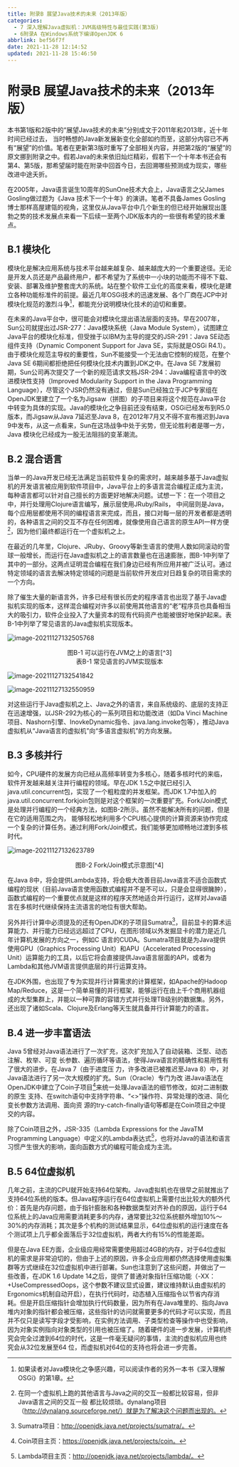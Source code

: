 ```yaml
---
title: 附录B 展望Java技术的未来（2013年版）
categories: 
  - 7 深入理解Java虛拟机：JVM高级特性与最佳实践(第3版)
  - 6附录A 在Windows系统下编译OpenJDK 6
abbrlink: bef56f7f
date: 2021-11-28 12:14:52
updated: 2021-11-28 15:46:50
---
```

# 附录B 展望Java技术的未来（2013年版）
本书第1版和2版中的“展望Java技术的未来”分别成文于2011年和2013年，近十年时间已经过去， 当时畅想的Java新发展新变化全部如约而至，这部分内容已不再有“展望”的价值。笔者在更新第3版时重写了全部相关内容，并把第2版的“展望”的原文挪到附录之中。假若Java的未来依旧灿烂精彩，假若下一个十年本书还会有第4、第5版，那希望届时能在附录中回首今日，去回溯哪些预测成为现实，哪些改进中途夭折。

在2005年，Java语言诞生10周年的SunOne技术大会上，Java语言之父James Gosling做过题为《Java 技术下一个十年》的演讲。笔者不具备James Gosling博士那样高屋建瓴的视角，这里仅从Java平台中几个新生的但已经开始展现出蓬勃之势的技术发展点来看一下后续一至两个JDK版本内的一些很有希望的技术重点。

## B.1 模块化
模块化是解决应用系统与技术平台越来越复杂、越来越庞大的一个重要途径。无论是开发人员还是产品最终用户，都不希望为了系统中一小块的功能而不得不下载、安装、部署及维护整套庞大的系统。站在整个软件工业化的高度来看，模块化是建立各种功能标准件的前提。最近几年OSGi技术的迅速发展、各个厂商在JCP中对模块化规范的激烈斗争[^1]，都能充分说明模块化技术的迫切和重要。

在未来的Java平台中，很可能会对模块化提出语法层面的支持。早在2007年，Sun公司就提出过JSR-277：Java模块系统（Java Module System），试图建立Java平台的模块化标准，但受挫于以IBM为主导的提交的JSR-291：Java SE动态组件支持（Dynamic Component Support for Java SE，实际就是OSGi R4.1）。由于模块化规范主导权的重要性，Sun不能接受一个无法由它控制的规范，在整个Java SE 6期间都拒绝把任何模块化技术内置到JDK之中。在Java SE 7发展初期，Sun公司再次提交了一个新的规范请求文档JSR-294：Java编程语言中的改进模块性支持（Improved Modularity Support in the Java Programming Language），尽管这个JSR仍然没有通过，但是Sun已经独立于JCP专家组在OpenJDK里建立了一个名为Jigsaw（拼图）的子项目来将这个规范在Java平台中转变为具体的实现。Java的模块化之争目前还没有结束，OSGi已经发布到R5.0版本，而Jigsaw从Java 7延迟至Java 8，在2012年7月又不得不宣布推迟到Java 9中发布，从这一点看来，Sun在这场战争中处于劣势，但无论胜利者是哪一方，Java 模块化已经成为一股无法阻挡的变革潮流。

## B.2 混合语言
当单一的Java开发已经无法满足当前软件复杂的需求时，越来越多基于Java虚拟机的开发语言被应用到软件项目中，Java平台上的多语言混合编程正成为主流，每种语言都可以针对自己擅长的方面更好地解决问题。试想一下：在一个项目之中，并行处理用Clojure语言编写，展示层使用JRuby/Rails， 中间层则是Java，每个应用层都使用不同的编程语言来完成，而且，接口对每一层的开发者都是透明的，各种语言之间的交互不存在任何困难，就像使用自己语言的原生API一样方便[^2]，因为他们最终都运行在一个虚拟机之上。

在最近的几年里，Clojure、JRuby、Groovy等新生语言的使用人数如同滚动的雪球一般增长，而运行在Java虚拟机之上的语言数量也在迅速膨胀，图B-1中列举了其中的一部分。这两点证明混合编程在我们身边已经有所应用并被广泛认可。通过特定领域的语言去解决特定领域的问题是当前软件开发应对日趋复杂的项目需求的一个方向。

除了催生大量的新语言外，许多已经有很长历史的程序语言也出现了基于Java虚拟机实现的版本，这样混合编程对许多以前使用其他语言的“老”程序员也具备相当大的吸引力，软件企业投入了大量资本的现有代码资产也能被很好地保护起来。表B-1中列举了常见语言的Java虚拟机实现版本。

![image-20211127132505768](https://gitee.com/XiaoLan223/images/raw/master/Blog/Sum/20211127132506.png)

<center>图B-1 可以运行在JVM之上的语言[^3]</center>

<center>表B-1 常见语言的JVM实现版本</center>

![image-20211127132541842](https://gitee.com/XiaoLan223/images/raw/master/Blog/Sum/20211127132542.png)

![image-20211127132550959](https://gitee.com/XiaoLan223/images/raw/master/Blog/Sum/20211127132551.png)

对这些运行于Java虚拟机之上、Java之外的语言，来自系统级的、底层的支持正在迅速增强，以JSR-292为核心的一系列项目和功能改进（如Da Vinci Machine项目、Nashorn引擎、InovkeDynamic指令、java.lang.invoke包等），推动Java虚拟机从“Java语言的虚拟机”向“多语言虚拟机”的方向发展。

## B.3 多核并行
如今，CPU硬件的发展方向已经从高频率转变为多核心，随着多核时代的来临，软件开发越来越关注并行编程的领域。早在JDK 1.5之中就已经引入java.util.concurrent包，实现了一个粗粒度的并发框架。而JDK 1.7中加入的java.util.concurrent.forkjoin包则是对这个框架的一次重要扩充。Fork/Join模式是处理并行编程的一个经典方法，如图B-2所示。虽然不能解决所有的问题，但是在它的适用范围之内， 能够轻松地利用多个CPU核心提供的计算资源来协作完成一个复杂的计算任务。通过利用Fork/Join模式，我们能够更加顺畅地过渡到多核时代。

![image-20211127132623789](https://gitee.com/XiaoLan223/images/raw/master/Blog/Sum/20211127132623.png)

<center>图B-2 Fork/Join模式示意图[^4]</center>

在Java 8中，将会提供Lambda支持，将会极大改善目前Java语言不适合函数式编程的现状（目前Java语言使用函数式编程并不是不可以，只是会显得很臃肿），函数式编程的一个重要优点就是这样的程序天然地适合并行运行，这样对Java语言在多核时代继续保持主流语言的地位有很大帮助。

另外并行计算中必须提及的还有OpenJDK的子项目Sumatra[^5]，目前显卡的算术运算能力、并行能力已经远远超过了CPU，在图形领域以外发掘显卡的潜力是近几年计算机发展的方向之一，例如C 语言的CUDA。Sumatra项目就是为Java提供使用GPU（Graphics Processing Unit）和APU（Accelerated Processing Unit）运算能力的工具，以后它将会直接提供Java语言层面的API，或者为Lambda和其他JVM语言提供底层的并行运算支持。

在JDK外围，也出现了专为实现并行计算需求的计算框架，如Apache的Hadoop Map/Reduce，这是一个简单易懂的并行框架，能够运行在由上千个商用机器组成的大型集群上，并能以一种可靠的容错方式并行处理TB级别的数据集。另外，还出现了诸如Scala、Clojure及Erlang等天生就具备并行计算能力的语言。

## B.4 进一步丰富语法
Java 5曾经对Java语法进行了一次扩充，这次扩充加入了自动装箱、泛型、动态注解、枚举、可变 长参数、遍历循环等语法，使得Java语言的精确性和易用性有了很大的进步。在Java 7（由于进度压 力，许多改进已被推迟至Java 8）中，对Java语法进行了另一次大规模的扩充。Sun（Oracle）专门为改 进Java语法在OpenJDK中建立了Coin子项目[^6]来统一处理Java语法的细节修改，如对二进制数的原生 支持、在switch语句中支持字符串、“<>”操作符、异常处理的改进、简化变长参数方法调用、面向资 源的try-catch-finally语句等都是在Coin项目之中提交的内容。

除了Coin项目之外，JSR-335（Lambda Expressions for the JavaTM Programming Language）中定义的Lambda表达式[^7]，也将对Java的语法和语言习惯产生很大的影响，面向函数方式的编程可能会成为主流。

## B.5 64位虚拟机
几年之前，主流的CPU就开始支持64位架构。Java虚拟机也在很早之前就推出了支持64位系统的版本。但Java程序运行在64位虚拟机上需要付出比较大的额外代价：首先是内存问题，由于指针膨胀和各种数据类型对齐补白的原因，运行于64位系统上的Java应用需要消耗更多的内存，通常要比32位系统额外增加10%～30%的内存消耗；其次是多个机构的测试结果显示，64位虚拟机的运行速度在各个测试项上几乎都全面落后于32位虚拟机，两者大约有15%的性能差距。

但是在Java EE方面，企业级应用经常需要使用超过4GB的内存，对于64位虚拟机的需求是非常迫切的，但由于上述的原因，许多企业应用都仍然选择使用虚拟集群等方式继续在32位虚拟机中进行部署。Sun也注意到了这些问题，并做出了一些改善，在JDK 1.6 Update 14之后，提供了普通对象指针压缩功能（-XX：+UseCompressedOops，这个参数不建议显式设置，建议维持默认由虚拟机的Ergonomics机制自动开启），在执行代码时，动态植入压缩指令以节省内存消耗。但是开启压缩指针会增加执行代码数量，因为所有在Java堆里的、指向Java堆内对象的指针都会被压缩，这些指针的访问就需要更多的代码才可以实现，而且并不仅只是读写字段才受影响，在实例方法调用、子类型检查等操作中也受影响，因为对象实例指向对象类型的引用也被压缩了。随着硬件的进一步发展，计算机终究会完全过渡到64位的时代，这是一件毫无疑问的事情，主流的虚拟机应用也终究会从32位发展至64 位，而虚拟机对64位的支持也将会进一步完善。

[^1]: 如果读者对Java模块化之争感兴趣，可以阅读作者的另外一本书《深入理解OSGi》的第1章。 
[^2]: 在同一个虚拟机上跑的其他语言与Java之间的交互一般都比较容易，但非Java语言之间的交互一般 都比较烦琐。dynalang项目（http://dynalang.sourceforge.net/）就是为了解决这个问题而出现的。 
[^3]: 图片来源：http://wikis.sun.com/download/attachments/16418319/OOW- 2009+Towards+A+Universal+VM.pdf。 
[^4]: 图片来源：http://www.ibm.com/developerworks/cn/java/j-lo-forkjoin/。 
[^5]: Sumatra项目：http://openjdk.java.net/projects/sumatra/。 
[^6]: Coin项目主页：https://openjdk.java.net/projects/coin。 
[^7]: Lambda项目主页：http://openjdk.java.net/projects/lambda/。
